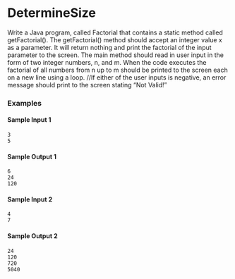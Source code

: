 
# DetermineSize

Write a Java program, called Factorial that contains a static method called getFactorial(). The getFactorial() method should accept an integer value x as a parameter. It will return nothing and print the factorial of the input parameter to the screen. The main method should read in user input in the form of two integer numbers, n, and m. When the code executes the factorial of all numbers from n up to m should be printed to the screen each on a new line using a loop. 
//If either of the user inputs is negative, an error message should print to the screen stating “Not Valid!”

### Examples

#### Sample Input 1
```
3
5
```
#### Sample Output 1
```
6
24
120
```

#### Sample Input 2
```
4
7
```

#### Sample Output 2
```
24
120
720
5040
```
